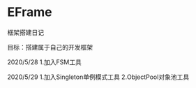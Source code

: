 # EFrame
框架搭建日记

目标：搭建属于自己的开发框架

2020/5/28
1.加入FSM工具

2020/5/29
1.加入Singleton单例模式工具
2.ObjectPool对象池工具

